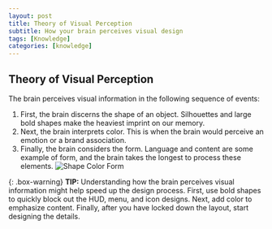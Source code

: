 ```yaml
---
layout: post
title: Theory of Visual Perception
subtitle: How your brain perceives visual design
tags: [Knowledge]
categories: [knowledge]
---
```


## Theory of Visual Perception
The brain perceives visual information in the following sequence of events:
1.	First, the brain discerns the shape of an object. Silhouettes and large bold shapes make the heaviest imprint on our memory.
2.	Next, the brain interprets color. This is when the brain would perceive an emotion or a brand association. 
3.	Finally, the brain considers the form. Language and content are some example of form, and the brain takes the longest to process these elements.
![Shape Color Form](/privatebebo/img/Shape_Perception.png)

{: .box-warning}
**TIP:** Understanding how the brain perceives visual information might help speed up the design process. First, use bold shapes to quickly block out the HUD, menu, and icon designs. Next, add color to emphasize content. Finally, after you have locked down the layout, start designing the details.

<br>
